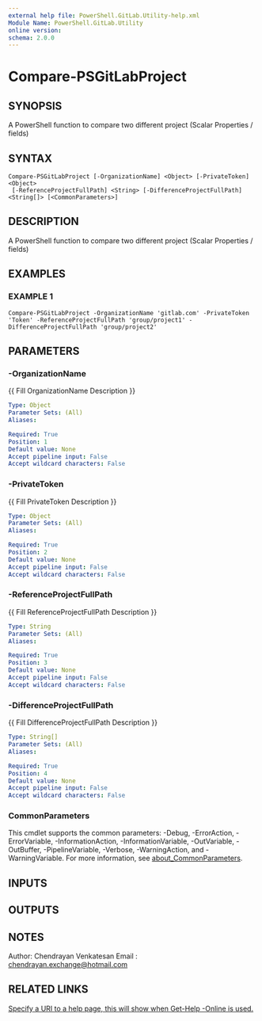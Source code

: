 ```yaml
---
external help file: PowerShell.GitLab.Utility-help.xml
Module Name: PowerShell.GitLab.Utility
online version:
schema: 2.0.0
---
```


# Compare-PSGitLabProject

## SYNOPSIS
A PowerShell function to compare two different project (Scalar Properties / fields)

## SYNTAX

```
Compare-PSGitLabProject [-OrganizationName] <Object> [-PrivateToken] <Object>
 [-ReferenceProjectFullPath] <String> [-DifferenceProjectFullPath] <String[]> [<CommonParameters>]
```

## DESCRIPTION
A PowerShell function to compare two different project (Scalar Properties / fields)

## EXAMPLES

### EXAMPLE 1
```
Compare-PSGitLabProject -OrganizationName 'gitlab.com' -PrivateToken 'Token' -ReferenceProjectFullPath 'group/project1' -DifferenceProjectFullPath 'group/project2'
```

## PARAMETERS

### -OrganizationName
{{ Fill OrganizationName Description }}

```yaml
Type: Object
Parameter Sets: (All)
Aliases:

Required: True
Position: 1
Default value: None
Accept pipeline input: False
Accept wildcard characters: False
```

### -PrivateToken
{{ Fill PrivateToken Description }}

```yaml
Type: Object
Parameter Sets: (All)
Aliases:

Required: True
Position: 2
Default value: None
Accept pipeline input: False
Accept wildcard characters: False
```

### -ReferenceProjectFullPath
{{ Fill ReferenceProjectFullPath Description }}

```yaml
Type: String
Parameter Sets: (All)
Aliases:

Required: True
Position: 3
Default value: None
Accept pipeline input: False
Accept wildcard characters: False
```

### -DifferenceProjectFullPath
{{ Fill DifferenceProjectFullPath Description }}

```yaml
Type: String[]
Parameter Sets: (All)
Aliases:

Required: True
Position: 4
Default value: None
Accept pipeline input: False
Accept wildcard characters: False
```

### CommonParameters
This cmdlet supports the common parameters: -Debug, -ErrorAction, -ErrorVariable, -InformationAction, -InformationVariable, -OutVariable, -OutBuffer, -PipelineVariable, -Verbose, -WarningAction, and -WarningVariable. For more information, see [about_CommonParameters](http://go.microsoft.com/fwlink/?LinkID=113216).

## INPUTS

## OUTPUTS

## NOTES
Author: Chendrayan Venkatesan
Email : chendrayan.exchange@hotmail.com

## RELATED LINKS

[Specify a URI to a help page, this will show when Get-Help -Online is used.]()

